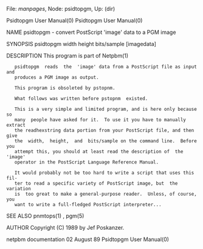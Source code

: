 File: *manpages*,  Node: psidtopgm,  Up: (dir)

Psidtopgm User Manual(0)                              Psidtopgm User Manual(0)



NAME
       psidtopgm - convert PostScript 'image' data to a PGM image


SYNOPSIS
       psidtopgm width height bits/sample [imagedata]


DESCRIPTION
       This program is part of Netpbm(1)

       psidtopgm  reads  the  'image' data from a PostScript file as input and
       produces a PGM image as output.

       This program is obsoleted by pstopnm.

       What follows was written before pstopnm  existed.

       This is a very simple and limited program, and is here only because  so
       many  people have asked for it.  To use it you have to manually extract
       the readhexstring data portion from your PostScript file, and then give
       the  width,  height,  and  bits/sample on the command line.  Before you
       attempt this, you should at least read the description of  the  'image'
       operator in the PostScript Language Reference Manual.

       It would probably not be too hard to write a script that uses this fil-
       ter to read a specific variety of PostScript image, but  the  variation
       is  too great to make a general-purpose reader.  Unless, of course, you
       want to write a full-fledged PostScript interpreter...


SEE ALSO
       pnmtops(1) , pgm(5)



AUTHOR
       Copyright (C) 1989 by Jef Poskanzer.



netpbm documentation             02 August 89         Psidtopgm User Manual(0)
